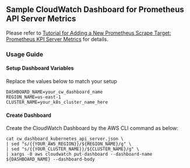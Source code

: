## Sample CloudWatch Dashboard for Prometheus API Server Metrics
Please refer to [Tutorial for Adding a New Prometheus Scrape Target: Prometheus KPI Server Metrics](https://docs.aws.amazon.com/AmazonCloudWatch/latest/monitoring/ContainerInsights-Prometheus-Setup-configure.html) for details.

### Usage Guide

#### Setup Dashboard Variables 
Replace the values below to match your setup

```
DASHBOARD_NAME=your_cw_dashboard_name
REGION_NAME=us-east-1
CLUSTER_NAME=your_k8s_cluster_name_here
```

#### Create Dashboard
Create the CloudWatch Dashboard by the AWS CLI command as below:
```
cat cw_dashboard_kubernetes_api_server.json \
| sed "s/{{YOUR_AWS_REGION}}/${REGION_NAME}/g" \
| sed "s/{{YOUR_CLUSTER_NAME}}/${CLUSTER_NAME}/g" \
| xargs -0 aws cloudwatch put-dashboard --dashboard-name ${DASHBOARD_NAME} --dashboard-body
```
